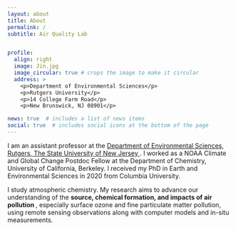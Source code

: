 ```yaml
---
layout: about
title: About
permalink: /
subtitle: Air Quality Lab


profile:
  align: right
  image: Jin.jpg
  image_circular: true # crops the image to make it circular
  address: >
    <p>Department of Environmental Sciences</p>
    <p>Rutgers University</p>
    <p>14 College Farm Road</p>
    <p>New Brunswick, NJ 08901</p>

news: true  # includes a list of news items
social: true  # includes social icons at the bottom of the page
---
```


<p>I am an assistant professor at the <a href="http://envsci.rutgers.edu" target="_blank"> Department of Environmental Sciences, Rutgers, The State University of New Jersey </a>. 
I worked as a NOAA Climate and Global Change Postdoc Fellow at the Department of Chemistry, University of California, Berkeley. 
I received my PhD in Earth and Environmental Sciences in 2020 from Columbia University. </p>

I study atmospheric chemistry. My research aims to advance our understanding of the <b>source, chemical formation, and impacts of air pollution </b>, 
especially surface ozone and fine particulate matter pollution, using remote sensing observations along with computer models and in-situ measurements.